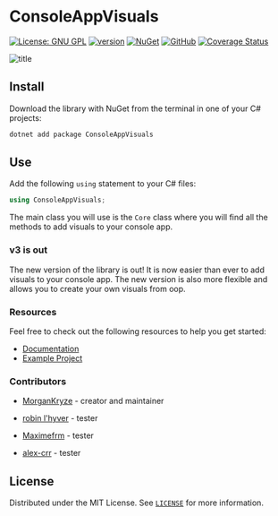 # ConsoleAppVisuals

[![License: GNU GPL](https://img.shields.io/badge/License-GNU_GPL-orange.svg)](https://github.com/MorganKryze/ConsoleAppVisuals/blob/main/LICENSE) [![version](https://img.shields.io/nuget/v/ConsoleAppVisuals.svg?label=version)](https://www.nuget.org/packages/ConsoleAppVisuals/) [![NuGet](https://img.shields.io/nuget/dt/ConsoleAppVisuals.svg)](https://www.nuget.org/packages/ConsoleAppVisuals/) [![GitHub](https://img.shields.io/github/stars/MorganKryze/consoleappvisuals.svg?style=flat&logo=github&colorB=yellow&label=stars)](https://github.com/MorganKryze/ConsoleAppVisuals) [![Coverage Status](https://coveralls.io/repos/github/MorganKryze/ConsoleAppVisuals/badge.svg?branch=main)](https://coveralls.io/github/MorganKryze/ConsoleAppVisuals?branch=main)

![title](https://gitlab.com/MorganKryze/consoleappvisuals/-/raw/main/presentation.gif)

## Install

Download the library with NuGet from the terminal in one of your C# projects:

```bash
dotnet add package ConsoleAppVisuals
```

## Use

Add the following `using` statement to your C# files:

```csharp
using ConsoleAppVisuals;
```

The main class you will use is the `Core` class where you will find all the methods to add visuals to your console app.

### v3 is out

The new version of the library is out! It is now easier than ever to add visuals to your console app. The new version is also more flexible and allows you to create your own visuals from oop.

### Resources

Feel free to check out the following resources to help you get started:

- [Documentation](https://morgankryze.github.io/ConsoleAppVisuals/)
- [Example Project](https://github.com/MorganKryze/ConsoleAppVisuals/blob/main/example/Program.cs)

### Contributors

- [MorganKryze](https://github.com/MorganKryze) - creator and maintainer

- [robin l'hyver](https://github.com/robinmoon2) - tester
- [Maximefrm](https://github.com/Maximefrm) - tester
- [alex-crr](https://github.com/alex-crr) - tester

## License

Distributed under the MIT License. See [`LICENSE`](https://github.com/MorganKryze/ConsoleAppVisuals/blob/main/LICENSE) for more information.
